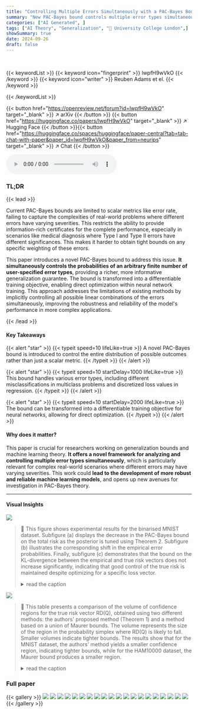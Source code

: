 ```yaml
---
title: "Controlling Multiple Errors Simultaneously with a PAC-Bayes Bound"
summary: "New PAC-Bayes bound controls multiple error types simultaneously, providing richer generalization guarantees."
categories: ["AI Generated", ]
tags: ["AI Theory", "Generalization", "🏢 University College London",]
showSummary: true
date: 2024-09-26
draft: false
---
```


<br>

{{< keywordList >}}
{{< keyword icon="fingerprint" >}} lwpfH9wVkO {{< /keyword >}}
{{< keyword icon="writer" >}} Reuben Adams et el. {{< /keyword >}}
 
{{< /keywordList >}}

{{< button href="https://openreview.net/forum?id=lwpfH9wVkO" target="_blank" >}}
↗ arXiv
{{< /button >}}
{{< button href="https://huggingface.co/papers/lwpfH9wVkO" target="_blank" >}}
↗ Hugging Face
{{< /button >}}{{< button href="https://huggingface.co/spaces/huggingface/paper-central?tab=tab-chat-with-paper&paper_id=lwpfH9wVkO&paper_from=neurips" target="_blank" >}}
↗ Chat
{{< /button >}}




<audio controls>
    <source src="https://ai-paper-reviewer.com/lwpfH9wVkO/podcast.wav" type="audio/wav">
    Your browser does not support the audio element.
</audio>


### TL;DR


{{< lead >}}

Current PAC-Bayes bounds are limited to scalar metrics like error rate, failing to capture the complexities of real-world problems where different errors have varying severities.  This restricts the ability to provide information-rich certificates for the complete performance, especially in scenarios like medical diagnosis where Type I and Type II errors have different significances.  This makes it harder to obtain tight bounds on any specific weighting of these errors. 

This paper introduces a novel PAC-Bayes bound to address this issue. **It simultaneously controls the probabilities of an arbitrary finite number of user-specified error types**, providing a richer, more informative generalization guarantee. The bound is transformed into a differentiable training objective, enabling direct optimization within neural network training. This approach addresses the limitations of existing methods by implicitly controlling all possible linear combinations of the errors simultaneously, improving the robustness and reliability of the model's performance in more complex applications.

{{< /lead >}}


#### Key Takeaways

{{< alert "star" >}}
{{< typeit speed=10 lifeLike=true >}} A novel PAC-Bayes bound is introduced to control the entire distribution of possible outcomes rather than just a scalar metric. {{< /typeit >}}
{{< /alert >}}

{{< alert "star" >}}
{{< typeit speed=10 startDelay=1000 lifeLike=true >}} This bound handles various error types, including different misclassifications in multiclass problems and discretized loss values in regression. {{< /typeit >}}
{{< /alert >}}

{{< alert "star" >}}
{{< typeit speed=10 startDelay=2000 lifeLike=true >}} The bound can be transformed into a differentiable training objective for neural networks, allowing for direct optimization. {{< /typeit >}}
{{< /alert >}}

#### Why does it matter?
This paper is crucial for researchers working on generalization bounds and machine learning theory. **It offers a novel framework for analyzing and controlling multiple error types simultaneously**, which is particularly relevant for complex real-world scenarios where different errors may have varying severities.  This work could **lead to the development of more robust and reliable machine learning models**, and opens up new avenues for investigation in PAC-Bayes theory.

------
#### Visual Insights



![](https://ai-paper-reviewer.com/lwpfH9wVkO/figures_9_1.jpg)

> 🔼 This figure shows experimental results for the binarised MNIST dataset.  Subfigure (a) displays the decrease in the PAC-Bayes bound on the total risk as the posterior is tuned using Theorem 2.  Subfigure (b) illustrates the corresponding shift in the empirical error probabilities.  Finally, subfigure (c) demonstrates that the bound on the KL-divergence between the empirical and true risk vectors does not increase significantly, indicating that good control of the true risk is maintained despite optimizing for a specific loss vector.
> <details>
> <summary>read the caption</summary>
> Figure 1: Experimental results for binarised MNIST. (a) The PAC-Bayes bound on the total risk decreases when tuning the posterior via Theorem 2. (b) This is achieved by a shift in the empirical error probabilities. (c) The bound on kl(Rs(Q)||RD(Q)) is not substantially increased, meaning we still retain good control of RD(Q) after optimizing Q for this particular choice of l.
> </details>





![](https://ai-paper-reviewer.com/lwpfH9wVkO/tables_9_1.jpg)

> 🔼 This table presents a comparison of the volume of confidence regions for the true risk vector RD(Q), obtained using two different methods: the authors' proposed method (Theorem 1) and a method based on a union of Maurer bounds.  The volume represents the size of the region in the probability simplex where RD(Q) is likely to fall. Smaller volumes indicate tighter bounds. The results show that for the MNIST dataset, the authors' method yields a smaller confidence region, indicating tighter bounds, while for the HAM10000 dataset, the Maurer bound produces a smaller region.
> <details>
> <summary>read the caption</summary>
> Table 1: Point estimates and 95% confidence intervals for the volumes of the confidence regions for RD(Q) given by Theorem 1 and a union over M individual Maurer bounds, respectively. Our method is superior for MNIST and inferior for HAM10000.
> </details>





### Full paper

{{< gallery >}}
<img src="https://ai-paper-reviewer.com/lwpfH9wVkO/1.png" class="grid-w50 md:grid-w33 xl:grid-w25" />
<img src="https://ai-paper-reviewer.com/lwpfH9wVkO/2.png" class="grid-w50 md:grid-w33 xl:grid-w25" />
<img src="https://ai-paper-reviewer.com/lwpfH9wVkO/3.png" class="grid-w50 md:grid-w33 xl:grid-w25" />
<img src="https://ai-paper-reviewer.com/lwpfH9wVkO/4.png" class="grid-w50 md:grid-w33 xl:grid-w25" />
<img src="https://ai-paper-reviewer.com/lwpfH9wVkO/5.png" class="grid-w50 md:grid-w33 xl:grid-w25" />
<img src="https://ai-paper-reviewer.com/lwpfH9wVkO/6.png" class="grid-w50 md:grid-w33 xl:grid-w25" />
<img src="https://ai-paper-reviewer.com/lwpfH9wVkO/7.png" class="grid-w50 md:grid-w33 xl:grid-w25" />
<img src="https://ai-paper-reviewer.com/lwpfH9wVkO/8.png" class="grid-w50 md:grid-w33 xl:grid-w25" />
<img src="https://ai-paper-reviewer.com/lwpfH9wVkO/9.png" class="grid-w50 md:grid-w33 xl:grid-w25" />
<img src="https://ai-paper-reviewer.com/lwpfH9wVkO/10.png" class="grid-w50 md:grid-w33 xl:grid-w25" />
<img src="https://ai-paper-reviewer.com/lwpfH9wVkO/11.png" class="grid-w50 md:grid-w33 xl:grid-w25" />
<img src="https://ai-paper-reviewer.com/lwpfH9wVkO/12.png" class="grid-w50 md:grid-w33 xl:grid-w25" />
<img src="https://ai-paper-reviewer.com/lwpfH9wVkO/13.png" class="grid-w50 md:grid-w33 xl:grid-w25" />
<img src="https://ai-paper-reviewer.com/lwpfH9wVkO/14.png" class="grid-w50 md:grid-w33 xl:grid-w25" />
<img src="https://ai-paper-reviewer.com/lwpfH9wVkO/15.png" class="grid-w50 md:grid-w33 xl:grid-w25" />
<img src="https://ai-paper-reviewer.com/lwpfH9wVkO/16.png" class="grid-w50 md:grid-w33 xl:grid-w25" />
<img src="https://ai-paper-reviewer.com/lwpfH9wVkO/17.png" class="grid-w50 md:grid-w33 xl:grid-w25" />
<img src="https://ai-paper-reviewer.com/lwpfH9wVkO/18.png" class="grid-w50 md:grid-w33 xl:grid-w25" />
<img src="https://ai-paper-reviewer.com/lwpfH9wVkO/19.png" class="grid-w50 md:grid-w33 xl:grid-w25" />
<img src="https://ai-paper-reviewer.com/lwpfH9wVkO/20.png" class="grid-w50 md:grid-w33 xl:grid-w25" />
{{< /gallery >}}